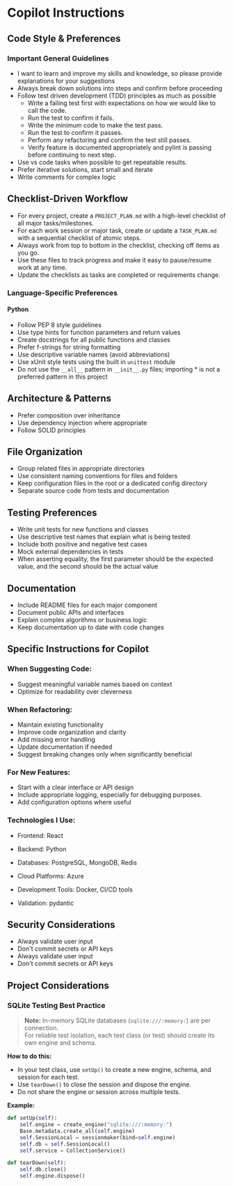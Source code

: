 # Copilot Instructions

## Code Style & Preferences

### Important General Guidelines

- I want to learn and improve my skills and knowledge, so please provide explanations for your suggestions
- Always break down solutions into steps and confirm before proceeding
- Follow test driven development (TDD) principles as much as possible
  - Write a failing test first with expectations on how we would like to call the code.
  - Run the test to confirm it fails.
  - Write the minimum code to make the test pass.
  - Run the test to confirm it passes.
  - Perform any refactoring and confirm the test still passes.
  - Verify feature is documented appropriately and pylint is passing before continuing to next step.
- Use vs code tasks when possible to get repeatable results.
- Prefer iterative solutions, start small and iterate
- Write comments for complex logic

## Checklist-Driven Workflow

- For every project, create a `PROJECT_PLAN.md` with a high-level checklist of all major tasks/milestones.
- For each work session or major task, create or update a `TASK_PLAN.md` with a sequential checklist of atomic steps.
- Always work from top to bottom in the checklist, checking off items as you go.
- Use these files to track progress and make it easy to pause/resume work at any time.
- Update the checklists as tasks are completed or requirements change.

### Language-Specific Preferences

#### Python

- Follow PEP 8 style guidelines
- Use type hints for function parameters and return values
- Create docstrings for all public functions and classes
- Prefer f-strings for string formatting
- Use descriptive variable names (avoid abbreviations)
- Use xUnit style tests using the built in `unittest` module
- Do not use the `__all__` pattern in `__init__.py` files; importing \* is not a preferred pattern in this project

## Architecture & Patterns

- Prefer composition over inheritance
- Use dependency injection where appropriate
- Follow SOLID principles

## File Organization

- Group related files in appropriate directories
- Use consistent naming conventions for files and folders
- Keep configuration files in the root or a dedicated config directory
- Separate source code from tests and documentation

## Testing Preferences

- Write unit tests for new functions and classes
- Use descriptive test names that explain what is being tested
- Include both positive and negative test cases
- Mock external dependencies in tests
- When asserting equality, the first parameter should be the expected value, and the second should be the actual value

## Documentation

- Include README files for each major component
- Document public APIs and interfaces
- Explain complex algorithms or business logic
- Keep documentation up to date with code changes

## Specific Instructions for Copilot

### When Suggesting Code:

- Suggest meaningful variable names based on context
- Optimize for readability over cleverness

### When Refactoring:

- Maintain existing functionality
- Improve code organization and clarity
- Add missing error handling
- Update documentation if needed
- Suggest breaking changes only when significantly beneficial

### For New Features:

- Start with a clear interface or API design
- Include appropriate logging, especially for debugging purposes.
- Add configuration options where useful

### Technologies I Use:

- Frontend: React
- Backend: Python
- Databases: PostgreSQL, MongoDB, Redis
- Cloud Platforms: Azure
- Development Tools: Docker, CI/CD tools

- Validation: pydantic

## Security Considerations

- Always validate user input
- Don't commit secrets or API keys
- Always validate user input
- Don't commit secrets or API keys

## Project Considerations

### SQLite Testing Best Practice

> **Note:** In-memory SQLite databases (`sqlite:///:memory:`) are per connection.  
> For reliable test isolation, each test class (or test) should create its own engine and schema.

**How to do this:**

- In your test class, use `setUp()` to create a new engine, schema, and session for each test.
- Use `tearDown()` to close the session and dispose the engine.
- Do not share the engine or session across multiple tests.

**Example:**

```python
def setUp(self):
    self.engine = create_engine("sqlite:///:memory:")
    Base.metadata.create_all(self.engine)
    self.SessionLocal = sessionmaker(bind=self.engine)
    self.db = self.SessionLocal()
    self.service = CollectionService()

def tearDown(self):
    self.db.close()
    self.engine.dispose()
```
